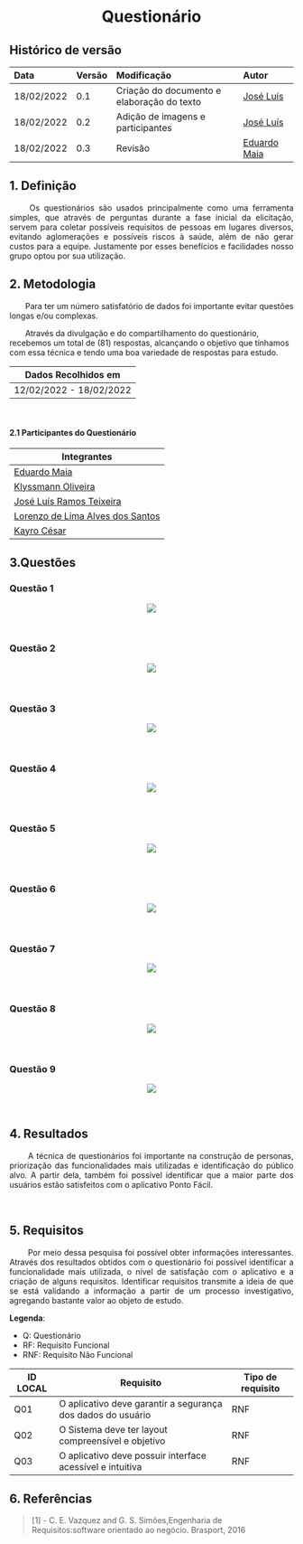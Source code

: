 # <center> Questionário


## Histórico de versão<br>

|    Data    | Versão |                Modificação                |       Autor        |
| :-------- | :---- | :--------------------------------------- | :---------------- |
| 18/02/2022 |  0.1   | Criação do documento e elaboração do texto |  [José Luís](https://github.com/joseluis-rt)   |
| 18/02/2022 |  0.2   | Adição de imagens e participantes |  [José Luís](https://github.com/joseluis-rt)   |
| 18/02/2022 |  0.3   | Revisão |  [Eduardo Maia](https://github.com/eduardomr)   |



## 1. Definição

<p align="justify">&emsp;&emsp;
  Os questionários são usados principalmente como uma ferramenta simples, que através de perguntas durante a fase inicial da elicitação, servem para coletar possíveis requisitos de pessoas em lugares diversos, evitando aglomerações e possíveis riscos à saúde, além de não gerar custos para a equipe. Justamente por esses benefícios e facilidades nosso grupo optou por sua utilização.
    
</p>

## 2. Metodologia

<p align="justify">&emsp;&emsp;Para ter um número satisfatório de dados foi importante evitar questões longas e/ou complexas.

&emsp;&emsp;Através da divulgação e do compartilhamento do questionário, recebemos um total de (81) respostas, alcançando o objetivo que tínhamos com essa técnica e tendo uma boa variedade de respostas para estudo.</p>
  
| Dados Recolhidos em |
|-----------------|
| 12/02/2022 - 18/02/2022 |
    
</p>

<br>
  
#### 2.1 Participantes do Questionário
|Integrantes |
| -- |
|[Eduardo Maia](https://github.com/eduardomr)|
|[Klyssmann Oliveira](https://github.com/kyssmannoliveira)|
|[José Luís Ramos Teixeira](https://github.com/joseluis-rt)|
|[Lorenzo de Lima Alves dos Santos](https://github.com/lorenzo7377)|
|[Kayro César](https://github.com/kayrocesar)|

## 3.Questões
### Questão 1
<p align = "center"><img src="../../../assets/imagens/questionario_q1.jpg"></p><br>

### Questão 2
<p align = "center"><img src="../../../assets/imagens/questionario_q2.jpg"></p><br>

### Questão 3 
<p align = "center"><img src="../../../assets/imagens/questionario_q3.jpg"></p><br>

### Questão 4
<p align = "center"><img src="../../../assets/imagens/questionario_q4.jpg"></p><br>

### Questão 5
<p align = "center"><img src="../../../assets/imagens/questionario_q5.jpg"></p><br>

### Questão 6
<p align = "center"><img src="../../../assets/imagens/questionario_q6.jpg"></p><br>

### Questão 7
<p align = "center"><img src="../../../assets/imagens/questionario_q7.jpg"></p><br>

### Questão 8
<p align = "center"><img src="../../../assets/imagens/questionario_q8.jpg"></p><br>

### Questão 9
<p align = "center"><img src="../../../assets/imagens/questionario_q9.jpg"></p><br>

## 4. Resultados

<p align="justify">&emsp;&emsp;
  A técnica de questionários foi importante na construção de personas, priorização das funcionalidades mais utilizadas e identificação do público alvo. A partir dela, também foi possível identificar que a maior parte dos usuários estão satisfeitos com o aplicativo Ponto Fácil.
    
</p>

<br>
  


## 5. Requisitos
<p align="justify">&emsp;&emsp;
    Por meio dessa pesquisa foi possível obter informações interessantes. Através dos resultados obtidos com o questionário foi possível identificar a funcionalidade mais utilizada, o nível de satisfação com o aplicativo e a criação de alguns requisitos. Identificar requisitos transmite a ideia de que se está validando a informação a partir de um processo investigativo, agregando bastante valor ao objeto de estudo. 
</p>
  
**Legenda**:

* Q: Questionário
* RF: Requisito Funcional
* RNF: Requisito Não Funcional

| ID LOCAL | Requisito | Tipo de requisito |
| -- | -- | -- |
| Q01|  O aplicativo deve garantir a segurança dos dados do usuário | RNF |
| Q02 | O Sistema deve ter layout compreensível e objetivo| RNF |
| Q03 | O aplicativo deve possuir interface acessível e intuitiva| RNF |

## 6. Referências

> [1] - C. E. Vazquez and G. S. Simões,Engenharia de Requisitos:software orientado ao negócio.    Brasport, 2016
